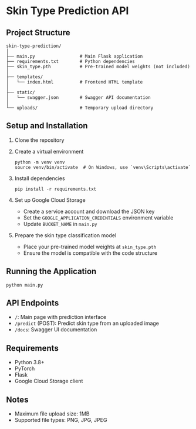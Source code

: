 # Skin Type Prediction API

## Project Structure
```
skin-type-prediction/
│
├── main.py                 # Main Flask application
├── requirements.txt        # Python dependencies
├── skin_type.pth           # Pre-trained model weights (not included)
│
├── templates/
│   └── index.html          # Frontend HTML template
│
├── static/
│   └── swagger.json        # Swagger API documentation
│
└── uploads/                # Temporary upload directory
```

## Setup and Installation

1. Clone the repository
2. Create a virtual environment
   ```
   python -m venv venv
   source venv/bin/activate  # On Windows, use `venv\Scripts\activate`
   ```

3. Install dependencies
   ```
   pip install -r requirements.txt
   ```

4. Set up Google Cloud Storage
   - Create a service account and download the JSON key
   - Set the `GOOGLE_APPLICATION_CREDENTIALS` environment variable
   - Update `BUCKET_NAME` in `main.py`

5. Prepare the skin type classification model
   - Place your pre-trained model weights at `skin_type.pth`
   - Ensure the model is compatible with the code structure

## Running the Application

```
python main.py
```

## API Endpoints

- `/`: Main page with prediction interface
- `/predict` (POST): Predict skin type from an uploaded image
- `/docs`: Swagger UI documentation

## Requirements

- Python 3.8+
- PyTorch
- Flask
- Google Cloud Storage client

## Notes

- Maximum file upload size: 1MB
- Supported file types: PNG, JPG, JPEG